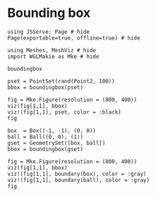 # Bounding box

```@example boundingbox
using JSServe: Page # hide
Page(exportable=true, offline=true) # hide
```

```@example boundingbox
using Meshes, MeshViz # hide
import WGLMakie as Mke # hide
```

```@docs
boundingbox
```

```@example boundingbox
pset = PointSet(rand(Point2, 100))
bbox = boundingbox(pset)

fig = Mke.Figure(resolution = (800, 400))
viz(fig[1,1], bbox)
viz!(fig[1,1], pset, color = :black)
fig
```

```@example boundingbox
box  = Box((-1, -1), (0, 0))
ball = Ball((0, 0), (1))
gset = GeometrySet([box, ball])
bbox = boundingbox(gset)

fig = Mke.Figure(resolution = (800, 400))
viz(fig[1,1], bbox)
viz!(fig[1,1], boundary(box), color = :gray)
viz!(fig[1,1], boundary(ball), color = :gray)
fig
```
